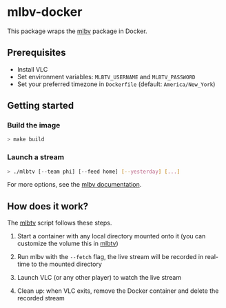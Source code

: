 # mlbv-docker

This package wraps the [mlbv](https://github.com/kmac/mlbv) package in Docker.

## Prerequisites

- Install VLC
- Set environment variables: `MLBTV_USERNAME` and `MLBTV_PASSWORD`
- Set your preferred timezone in `Dockerfile` (default: `America/New_York`)

## Getting started

### Build the image

```bash
> make build
```

### Launch a stream

```bash
> ./mlbtv [--team phi] [--feed home] [--yesterday] [...]
```

For more options, see the [mlbv documentation](https://github.com/kmac/mlbv#5-watching-a-live-or-archived-game).

## How does it work?

The [mlbtv](./mlbtv) script follows these steps.

1. Start a container with any local directory mounted onto it (you can customize the volume this in [mlbtv](./mlbtv))

2. Run mlbv with the `--fetch` flag, the live stream will be recorded in real-time to the mounted directory

3. Launch VLC (or any other player) to watch the live stream

4. Clean up: when VLC exits, remove the Docker container and delete the recorded stream
